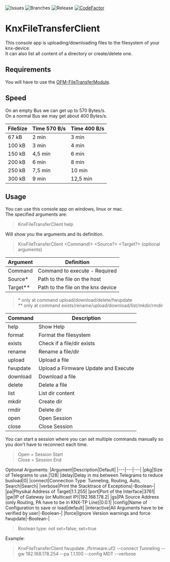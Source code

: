 ![Issues](https://badgen.net/github/open-issues/OpenKNX/KnxFileTransferClient)
![Branches](https://badgen.net/github/branches/OpenKNX/KnxFileTransferClient)
![Release](https://badgen.net/github/release/OpenKNX/KnxFileTransferClient)
[![CodeFactor](https://www.codefactor.io/repository/github/openknx/KnxFileTransferClient/badge)](https://www.codefactor.io/repository/github/openknx/KnxFileTransferClient)

# KnxFileTransferClient

This console app is uploading/downloading files to the filesystem of your knx-device.  
It can also list all content of a directory or create/delete one.  


## Requirements
You will have to use the [OFM-FileTransferModule](https://github.com/OpenKNX/OFM-FileTransferModule).  

## Speed
On an empty Bus we can get up to 570 Bytes/s.  
On a normal Bus we may get about 400 Bytes/s.  

|FileSize|Time 570 B/s|Time 400 B/s|
|---|---|---|
|67 kB|2 min|3 min|
|100 kB| 3 min|4 min|
|150 kB| 4,5 min|6 min|
|200 kB| 6 min|8 min|
|250 kB| 7,5 min|10 min|
|300 kB| 9 min|12,5 min|

## Usage
You can use this console app on windows, linux or mac.  
The specified arguments are:  
>KnxFileTransferClient help

Will show you the arguments and its definition.

>KnxFileTransferClient <Command!> <Source?> <Target?> (optional arguments)

|Argument|Definition|
|---|---|
|Command|Command to execute - Required|
|Source*|Path to the file on the host|
|Target**|Path to the file on the knx device|

>\*  only at command upload/download/delete/fwupdate   
>** only at command exists/rename/upload/download/list/mkdir/rmdir


|Command|Description|
|---|---|
|help|Show Help|
|format|Format the filesystem|
|exists|Check if a file/dir exists|
|rename|Rename a file/dir|
|upload|Upload a file|
|fwupdate|Upload a Firmware Update and Execute|
|download|Download a file|
|delete|Delete a file|
|list|List dir content|
|mkdir|Create dir|
|rmdir|Delete dir|
|open|Open Session|
|close|Close Session|

You can start a session where you can set multiple commands manually so you don't have to reconnect each time.  

>Open  = Session Start  
>Close = Session End

Optional Arguments:
|Argument|Description|Default|
|---|---|---|
|pkg|Size of Telegrams to use.|128|
|delay|Delay in ms between Telegrams to reduce busload|0|
|connect|Connection Type: Tunneling, Routing, Auto, Search|Search|
|verbose|Print the Stacktrace of Exceptions|-Boolean-|
|pa|Physikal Address of Target|1.1.255|
|port|Port of the Interface|3761|
|gw|IP of Gateway (or Multicast IP)|192.168.178.2|
|gs|PA Source Address (only Routing, PA have to be in KNX-TP Line)|0.0.1|
|config|Name of Configuration to save or load|default|
|interactive|All Arguments have to be verified by user|-Boolean-|
|force|Ignore Version warnings and force fwupdate|-Boolean-|

>Boolean type: not set=false; set=true

Example:
>KnxFileTransferClient fwupdate ./firmware.uf2 --connect Tunneling --gw 192.168.178.254 --pa 1.1.100 --config MDT --verbose
